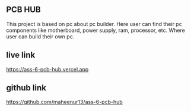 ## PCB HUB

This project is based on pc about pc builder. Here user can find their pc components like motherboard, power supply, ram, processor, etc. Where user can build their own pc.

## live link

https://ass-6-pcb-hub.vercel.app

## github link

https://github.com/maheenur13/ass-6-pcb-hub
